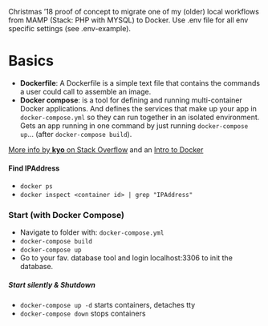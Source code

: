 
Christmas ’18 proof of concept to migrate one of my (older) local workflows from MAMP (Stack: PHP with MYSQL) to Docker. Use .env file for all env specific settings (see .env-example).

# Basics

- __Dockerfile__: A Dockerfile is a simple text file that contains the commands a user could call to assemble an image.
- __Docker compose__: is a tool for defining and running multi-container Docker applications. And defines the services that make up your app in `docker-compose.yml` so they can run together in an isolated environment. Gets an app running in one command by just running `docker-compose up`... (after `docker-compose build`).

[More info by __kyo__ on Stack Overflow](https://stackoverflow.com/questions/29480099/docker-compose-vs-dockerfile-which-is-better) and an [Intro to Docker](https://docker-curriculum.com/#docker-on-aws)

#### Find IPAddress

- `docker ps`
- `docker inspect <container id> | grep "IPAddress"`

### Start (with Docker Compose)

- Navigate to folder with: `docker-compose.yml`
- `docker-compose build`
- `docker-compose up`
- Go to your fav. database tool and login localhost:3306 to init the database.

##### Start silently & Shutdown

- `docker-compose up -d` starts containers, detaches tty
- `docker-compose down` stops containers
